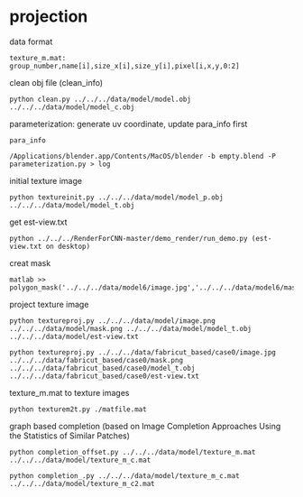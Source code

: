 # projection


data format 
	
	texture_m.mat: group_number,name[i],size_x[i],size_y[i],pixel[i,x,y,0:2]


clean obj file (clean_info)

	python clean.py ../../../data/model/model.obj ../../../data/model/model_c.obj 

parameterization: generate uv coordinate, update para_info first

	para_info

	/Applications/blender.app/Contents/MacOS/blender -b empty.blend -P parameterization.py > log

initial texture image

	python textureinit.py ../../../data/model/model_p.obj ../../../data/model/model_t.obj

get est-view.txt
	
	python ../../../RenderForCNN-master/demo_render/run_demo.py (est-view.txt on desktop)

creat mask

	matlab >> polygon_mask('../../../data/model6/image.jpg','../../../data/model6/mask.png',true);

project texture image
	
	python textureproj.py ../../../data/model/image.png ../../../data/model/mask.png ../../../data/model/model_t.obj ../../../data/model/est-view.txt

	python textureproj.py ../../../data/fabricut_based/case0/image.jpg ../../../data/fabricut_based/case0/mask.png ../../../data/fabricut_based/case0/model_t.obj ../../../data/fabricut_based/case0/est-view.txt

texture_m.mat to texture images

	python texturem2t.py ./matfile.mat

graph based completion (based on Image Completion Approaches Using the Statistics of Similar Patches)
	
	python completion_offset.py ../../../data/model/texture_m.mat ../../../data/model/texture_m_c.mat

	python completion_.py ../../../data/model/texture_m_c.mat ../../../data/model/texture_m_c2.mat
